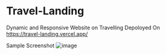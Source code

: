 # Travel-Landing
Dynamic and Responsive Website on Travelling 
Depoloyed On
https://travel-landing.vercel.app/

Sample Screenshot
![image](https://user-images.githubusercontent.com/48311361/122025664-28c3eb80-cde7-11eb-875a-a9886bbd2356.png)
